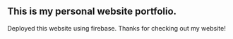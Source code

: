 ## This is my personal website portfolio.

Deployed this website using firebase. Thanks for checking out my website!

